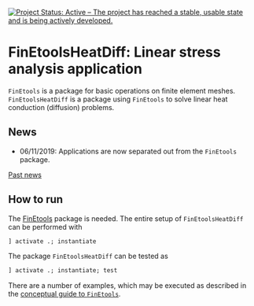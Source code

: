 [![Project Status: Active – The project has reached a stable, usable state and is being actively developed.](http://www.repostatus.org/badges/latest/active.svg)](http://www.repostatus.org/#active)

# FinEtoolsHeatDiff: Linear stress analysis application

`FinEtools` is a package for basic operations on finite element meshes.
`FinEtoolsHeatDiff` is a package using `FinEtools` to solve linear heat conduction (diffusion) problems.

## News

- 06/11/2019: Applications are now separated  out from the `FinEtools` package.

[Past news](oldnews.md)

## How to run

The [FinEtools](https://github.com/PetrKryslUCSD/FinEtools.jl) package is
needed. The entire setup of `FinEtoolsHeatDiff` can be performed with
```julia
] activate .; instantiate
```

The package `FinEtoolsHeatDiff` can be tested as
```julia
] activate .; instantiate; test
```

There are a number of examples, which may
be executed as described in the  [conceptual guide to
`FinEtools`](https://petrkryslucsd.github.io/FinEtools.jl/latest).
